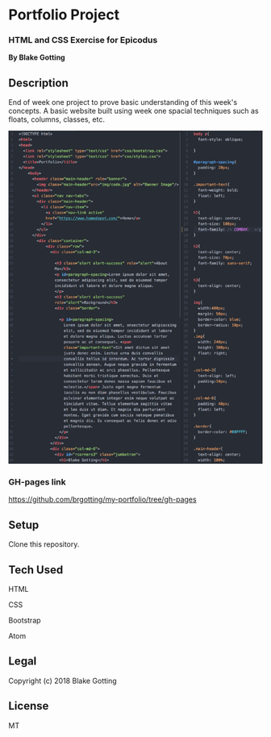 # Portfolio Project
### HTML and CSS Exercise for Epicodus

**By Blake Gotting**

## Description
End of week one project to prove basic understanding of this week's concepts. A basic website built using week one spacial techniques such as floats, columns, classes, etc.

![Screenshot](img/Screenshotrm.jpg)

### GH-pages link
https://github.com/brgotting/my-portfolio/tree/gh-pages

## Setup
Clone this repository.


## Tech Used
HTML

CSS

Bootstrap

Atom

## Legal
Copyright (c) 2018 Blake Gotting

## License
MT
